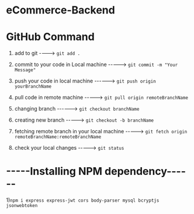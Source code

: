 # eCommerce-Backend

# GitHub Command
1) add to git ---->   `git add .`

2) commit to your code in Local machine ----->   `git commit -m "Your Message"`

3) push your code in local machine ------>  `git push origin yourBranchName`

4) pull code in remote machine ----->   `git pull origin remoteBranchName`

4) changing branch ------> `git checkout branchName` 

5) creating new branch -----> `git checkout -b branchName`

6) fetching remote branch in your local machine -----> `git fetch origin remoteBranchName:remoteBranchName`

7) check your local changes ----->  `git status`


# -----Installing NPM dependency------

1)`npm i express express-jwt cors body-parser mysql bcryptjs jsonwebtoken`
